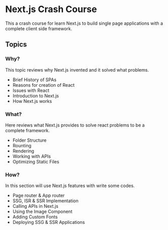 # Next.js Crash Course

This a crash course for learn Next.js to build single page applications with a complete client side framework.

## Topics

### Why?

This topic reviews why Next.js invented and it solved what problems.

- Brief History of SPAs
- Reasons for creation of React
- Issues with React
- Introduction to Next.js
- How Next.js works

### What?

Here reviews what Next.js provides to solve react problems to be a complete framework.

- Folder Structure
- Rounting
- Rendering
- Working with APIs
- Optimizing Static Files

### How?

In this section will use Next.js features with write some codes.

- Page router & App router
- SSG, ISR & SSR Implementation
- Calling APIs in Next.js
- Using the Image Component
- Adding Custom Fonts
- Deploying SSG & SSR Applications
